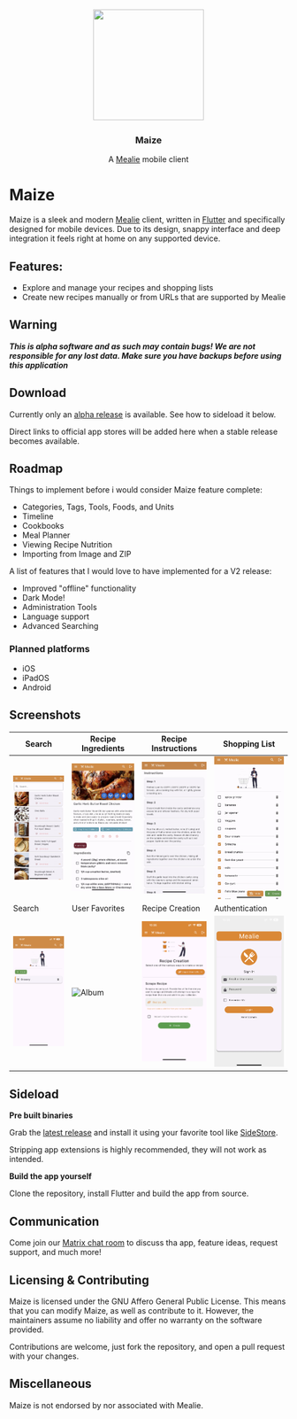 <!-- PROJECT LOGO -->
<br />
<p align="center">
  <a href="https://github.com/young-hnau/maize">
<img style="width:200px;height:200px" viewBox="0 0 24 24" src="assets/maize_logo.png">
</img>
  </a>

  <h3 align="center">Maize</h3>

  <p align="center">
    A <a href="https://github.com/mealie-recipes/mealie">Mealie</a> mobile client
</p>

# Maize

Maize is a sleek and modern [Mealie](https://github.com/mealie-recipes/mealie) client, written in [Flutter](https://github.com/flutter/flutter) and specifically designed for mobile devices. Due to its design, snappy interface and deep integration it feels right at home on any supported device.

## Features:

- Explore and manage your recipes and shopping lists
- Create new recipes manually or from URLs that are supported by Mealie

## Warning

**_This is alpha software and as such may contain bugs! We are not responsible for any lost data. Make sure you have backups before using this application_**

## Download

Currently only an [alpha release](https://github.com/young-hnau/maize/releases/latest) is available. See how to sideload it below.

Direct links to official app stores will be added here when a stable release becomes available.

## Roadmap

Things to implement before i would consider Maize feature complete:

- Categories, Tags, Tools, Foods, and Units
- Timeline
- Cookbooks
- Meal Planner
- Viewing Recipe Nutrition
- Importing from Image and ZIP

A list of features that I would love to have implemented for a V2 release:

- Improved "offline" functionality
- Dark Mode!
- Administration Tools
- Language support
- Advanced Searching

### Planned platforms

- iOS
- iPadOS
- Android

## Screenshots

| Search                                                                     | Recipe Ingredients                                                                     | Recipe Instructions                                                                     | Shopping List                                                             |
| -------------------------------------------------------------------------- | -------------------------------------------------------------------------------------- | --------------------------------------------------------------------------------------- | ------------------------------------------------------------------------- |
| <img src="assets/screenshots/ss_1.png?raw=true" alt="Search" width="200"/> | <img src="assets/screenshots/ss_2.png?raw=true" alt="Recipe-Ingredients" width="200"/> | <img src="assets/screenshots/ss_3.png?raw=true" alt="Recipe-Instrucitons" width="200"/> | <img src="assets/screenshots/ss_4.png" alt="Shopping List" width="200"/>  |
| Search                                                                     | User Favorites                                                                         | Recipe Creation                                                                         | Authentication                                                            |
| <img src="assets/screenshots/ss_5.png?raw=true" alt="Search" width="200"/> | <img src="assets/screenshots/ss_6.png?raw=true" alt="Album" width="200"/>              | <img src="assets/screenshots/ss_7.png?raw=true" alt="Player" width="200"/>              | <img src="assets/screenshots/ss_8.png?raw=true" alt="Queue" width="200"/> |

## Sideload

**Pre built binaries**

Grab the [latest release](https://github.com/young-hnau/maize/releases/latest) and install it using your favorite tool like [SideStore](https://sidestore.io).

Stripping app extensions is highly recommended, they will not work as intended.

**Build the app yourself**

Clone the repository, install Flutter and build the app from source.

## Communication

Come join our [Matrix chat room](https://matrix.to/#/#maize-chat:matrix.hnau.dev) to discuss tha app, feature ideas, request support, and much more!

## Licensing & Contributing

Maize is licensed under the GNU Affero General Public License. This means that you can modify Maize, as well as contribute to it. However, the maintainers assume no liability and offer no warranty on the software provided.

Contributions are welcome, just fork the repository, and open a pull request with your changes.

## Miscellaneous

Maize is not endorsed by nor associated with Mealie.
